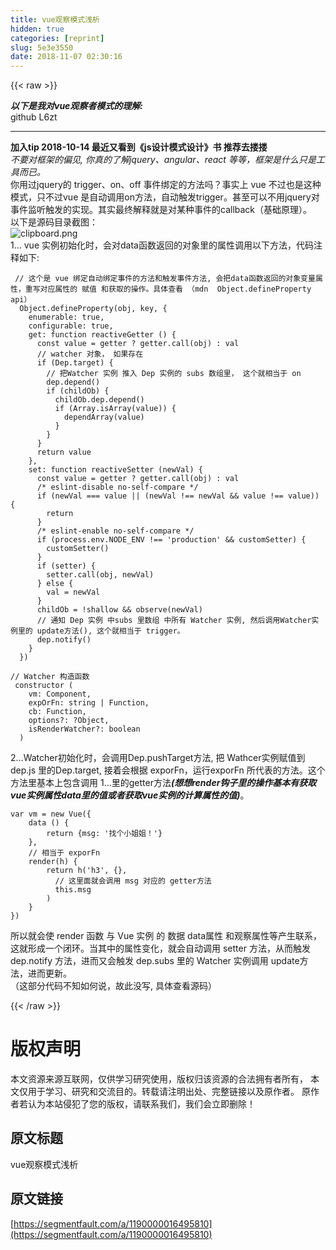 ```yaml
---
title: vue观察模式浅析
hidden: true
categories: [reprint]
slug: 5e3e3550
date: 2018-11-07 02:30:16
---
```


{{< raw >}}
<p><strong><em>&#x4EE5;&#x4E0B;&#x662F;&#x6211;&#x5BF9;vue&#x89C2;&#x5BDF;&#x8005;&#x6A21;&#x5F0F;&#x7684;&#x7406;&#x89E3;:</em></strong><br>github L6zt</p><hr><p><strong>&#x52A0;&#x5165;tip 2018-10-14 &#x6700;&#x8FD1;&#x53C8;&#x770B;&#x5230;&#x300A;js&#x8BBE;&#x8BA1;&#x6A21;&#x5F0F;&#x8BBE;&#x8BA1;&#x300B;&#x4E66; &#x63A8;&#x8350;&#x53BB;&#x6402;&#x6402;</strong><br><em>&#x4E0D;&#x8981;&#x5BF9;&#x6846;&#x67B6;&#x7684;&#x504F;&#x89C1;, &#x4F60;&#x771F;&#x7684;&#x4E86;&#x89E3;jquery&#x3001;angular&#x3001;react &#x7B49;&#x7B49;&#xFF0C;&#x6846;&#x67B6;&#x662F;&#x4EC0;&#x4E48;&#x53EA;&#x662F;&#x5DE5;&#x5177;&#x800C;&#x5DF2;&#x3002;</em><br>&#x4F60;&#x7528;&#x8FC7;jquery&#x7684; trigger&#x3001;on&#x3001;off &#x4E8B;&#x4EF6;&#x7ED1;&#x5B9A;&#x7684;&#x65B9;&#x6CD5;&#x5417;&#xFF1F;&#x4E8B;&#x5B9E;&#x4E0A; vue &#x4E0D;&#x8FC7;&#x4E5F;&#x662F;&#x8FD9;&#x79CD;&#x6A21;&#x5F0F;&#xFF0C;&#x53EA;&#x4E0D;&#x8FC7;vue &#x662F;&#x81EA;&#x52A8;&#x8C03;&#x7528;on&#x65B9;&#x6CD5;&#xFF0C;&#x81EA;&#x52A8;&#x89E6;&#x53D1;trigger&#x3002;&#x751A;&#x81F3;&#x53EF;&#x4EE5;&#x4E0D;&#x7528;jquery&#x5BF9;&#x4E8B;&#x4EF6;&#x76D1;&#x542C;&#x89E6;&#x53D1;&#x7684;&#x5B9E;&#x73B0;&#x3002;&#x5176;&#x5B9E;&#x6700;&#x7EC8;&#x89E3;&#x91CA;&#x5C31;&#x662F;&#x5BF9;&#x67D0;&#x79CD;&#x4E8B;&#x4EF6;&#x7684;callback&#xFF08;&#x57FA;&#x7840;&#x539F;&#x7406;&#xFF09;&#x3002;<br>&#x4EE5;&#x4E0B;&#x662F;&#x6E90;&#x7801;&#x76EE;&#x5F55;&#x622A;&#x56FE;&#xFF1A;<br><span class="img-wrap"><img data-src="/img/bVbhnpx?w=696&amp;h=1276" src="https://static.alili.tech/img/bVbhnpx?w=696&amp;h=1276" alt="clipboard.png" title="clipboard.png" style="cursor:pointer;display:inline"></span><br>1... vue &#x5B9E;&#x4F8B;&#x521D;&#x59CB;&#x5316;&#x65F6;&#xFF0C;&#x4F1A;&#x5BF9;data&#x51FD;&#x6570;&#x8FD4;&#x56DE;&#x7684;&#x5BF9;&#x8C61;&#x91CC;&#x7684;&#x5C5E;&#x6027;&#x8C03;&#x7528;&#x4EE5;&#x4E0B;&#x65B9;&#x6CD5;&#xFF0C;&#x4EE3;&#x7801;&#x6CE8;&#x91CA;&#x5982;&#x4E0B;:</p><div class="widget-codetool" style="display:none"><div class="widget-codetool--inner"><span class="selectCode code-tool" data-toggle="tooltip" data-placement="top" title="" data-original-title="&#x5168;&#x9009;"></span> <span type="button" class="copyCode code-tool" data-toggle="tooltip" data-placement="top" data-clipboard-text=" // &#x8FD9;&#x4E2A;&#x662F; vue &#x7ED1;&#x5B9A;&#x81EA;&#x52A8;&#x7ED1;&#x5B9A;&#x4E8B;&#x4EF6;&#x7684;&#x65B9;&#x6CD5;&#x548C;&#x89E6;&#x53D1;&#x4E8B;&#x4EF6;&#x65B9;&#x6CD5;, &#x4F1A;&#x628A;data&#x51FD;&#x6570;&#x8FD4;&#x56DE;&#x7684;&#x5BF9;&#x8C61;&#x53D8;&#x91CF;&#x5C5E;&#x6027;&#xFF0C;&#x91CD;&#x5199;&#x5BF9;&#x5E94;&#x5C5E;&#x6027;&#x7684; &#x8D4B;&#x503C; &#x548C;&#x83B7;&#x53D6;&#x7684;&#x64CD;&#x4F5C;&#x3002;&#x5177;&#x4F53;&#x67E5;&#x770B; &#xFF08;mdn  Object.defineProperty api&#xFF09;
  Object.defineProperty(obj, key, {
    enumerable: true,
    configurable: true,
    get: function reactiveGetter () {
      const value = getter ? getter.call(obj) : val
      // watcher &#x5BF9;&#x8C61;&#xFF0C; &#x5982;&#x679C;&#x5B58;&#x5728;
      if (Dep.target) {
        // &#x628A;Watcher &#x5B9E;&#x4F8B; &#x63A8;&#x5165; Dep &#x5B9E;&#x4F8B;&#x7684; subs &#x6570;&#x7EC4;&#x91CC;&#xFF0C; &#x8FD9;&#x4E2A;&#x5C31;&#x76F8;&#x5F53;&#x4E8E; on
        dep.depend()
        if (childOb) {
          childOb.dep.depend()
          if (Array.isArray(value)) {
            dependArray(value)
          }
        }
      }
      return value
    },
    set: function reactiveSetter (newVal) {
      const value = getter ? getter.call(obj) : val
      /* eslint-disable no-self-compare */
      if (newVal === value || (newVal !== newVal &amp;&amp; value !== value)) {
        return
      }
      /* eslint-enable no-self-compare */
      if (process.env.NODE_ENV !== &apos;production&apos; &amp;&amp; customSetter) {
        customSetter()
      }
      if (setter) {
        setter.call(obj, newVal)
      } else {
        val = newVal
      }
      childOb = !shallow &amp;&amp; observe(newVal)
      // &#x901A;&#x77E5; Dep &#x5B9E;&#x4F8B; &#x4E2D;subs &#x91CC;&#x6570;&#x7EC4; &#x4E2D;&#x6240;&#x6709; Watcher &#x5B9E;&#x4F8B;, &#x7136;&#x540E;&#x8C03;&#x7528;Watcher&#x5B9E;&#x4F8B;&#x91CC;&#x7684; update&#x65B9;&#x6CD5;(), &#x8FD9;&#x4E2A;&#x5C31;&#x76F8;&#x5F53;&#x4E8E; trigger&#x3002;
      dep.notify()
    }
  })" title="" data-original-title="&#x590D;&#x5236;"></span> <span type="button" class="saveToNote code-tool" data-toggle="tooltip" data-placement="top" title="" data-original-title="&#x653E;&#x8FDB;&#x7B14;&#x8BB0;"></span></div></div><pre class="hljs haxe"><code> <span class="hljs-comment">// &#x8FD9;&#x4E2A;&#x662F; vue &#x7ED1;&#x5B9A;&#x81EA;&#x52A8;&#x7ED1;&#x5B9A;&#x4E8B;&#x4EF6;&#x7684;&#x65B9;&#x6CD5;&#x548C;&#x89E6;&#x53D1;&#x4E8B;&#x4EF6;&#x65B9;&#x6CD5;, &#x4F1A;&#x628A;data&#x51FD;&#x6570;&#x8FD4;&#x56DE;&#x7684;&#x5BF9;&#x8C61;&#x53D8;&#x91CF;&#x5C5E;&#x6027;&#xFF0C;&#x91CD;&#x5199;&#x5BF9;&#x5E94;&#x5C5E;&#x6027;&#x7684; &#x8D4B;&#x503C; &#x548C;&#x83B7;&#x53D6;&#x7684;&#x64CD;&#x4F5C;&#x3002;&#x5177;&#x4F53;&#x67E5;&#x770B; &#xFF08;mdn  Object.defineProperty api&#xFF09;</span>
  Object.defineProperty(obj, key, {
    enumerable: <span class="hljs-type">true</span>,
    configurable: <span class="hljs-type">true</span>,
    <span class="hljs-keyword">get</span>: <span class="hljs-type">function reactiveGetter </span>() {
      const value = getter ? getter.call(obj) : <span class="hljs-type">val</span>
      <span class="hljs-comment">// watcher &#x5BF9;&#x8C61;&#xFF0C; &#x5982;&#x679C;&#x5B58;&#x5728;</span>
      <span class="hljs-keyword">if</span> (Dep.target) {
        <span class="hljs-comment">// &#x628A;Watcher &#x5B9E;&#x4F8B; &#x63A8;&#x5165; Dep &#x5B9E;&#x4F8B;&#x7684; subs &#x6570;&#x7EC4;&#x91CC;&#xFF0C; &#x8FD9;&#x4E2A;&#x5C31;&#x76F8;&#x5F53;&#x4E8E; on</span>
        dep.depend()
        <span class="hljs-keyword">if</span> (childOb) {
          childOb.dep.depend()
          <span class="hljs-keyword">if</span> (<span class="hljs-keyword">Array</span>.isArray(value)) {
            dependArray(value)
          }
        }
      }
      <span class="hljs-keyword">return</span> value
    },
    <span class="hljs-keyword">set</span>: <span class="hljs-type">function reactiveSetter </span>(<span class="hljs-keyword">new</span><span class="hljs-type">Val</span>) {
      const value = getter ? getter.call(obj) : <span class="hljs-type">val</span>
      <span class="hljs-comment">/* eslint-disable no-self-compare */</span>
      <span class="hljs-keyword">if</span> (<span class="hljs-keyword">new</span><span class="hljs-type">Val</span> === value || (<span class="hljs-keyword">new</span><span class="hljs-type">Val</span> !== <span class="hljs-keyword">new</span><span class="hljs-type">Val</span> &amp;&amp; value !== value)) {
        <span class="hljs-keyword">return</span>
      }
      <span class="hljs-comment">/* eslint-enable no-self-compare */</span>
      <span class="hljs-keyword">if</span> (process.env.NODE_ENV !== <span class="hljs-string">&apos;production&apos;</span> &amp;&amp; customSetter) {
        customSetter()
      }
      <span class="hljs-keyword">if</span> (setter) {
        setter.call(obj, <span class="hljs-keyword">new</span><span class="hljs-type">Val</span>)
      } <span class="hljs-keyword">else</span> {
        val = <span class="hljs-keyword">new</span><span class="hljs-type">Val</span>
      }
      childOb = !shallow &amp;&amp; observe(<span class="hljs-keyword">new</span><span class="hljs-type">Val</span>)
      <span class="hljs-comment">// &#x901A;&#x77E5; Dep &#x5B9E;&#x4F8B; &#x4E2D;subs &#x91CC;&#x6570;&#x7EC4; &#x4E2D;&#x6240;&#x6709; Watcher &#x5B9E;&#x4F8B;, &#x7136;&#x540E;&#x8C03;&#x7528;Watcher&#x5B9E;&#x4F8B;&#x91CC;&#x7684; update&#x65B9;&#x6CD5;(), &#x8FD9;&#x4E2A;&#x5C31;&#x76F8;&#x5F53;&#x4E8E; trigger&#x3002;</span>
      dep.notify()
    }
  })</code></pre><div class="widget-codetool" style="display:none"><div class="widget-codetool--inner"><span class="selectCode code-tool" data-toggle="tooltip" data-placement="top" title="" data-original-title="&#x5168;&#x9009;"></span> <span type="button" class="copyCode code-tool" data-toggle="tooltip" data-placement="top" data-clipboard-text="// Watcher &#x6784;&#x9020;&#x51FD;&#x6570; 
 constructor (
    vm: Component,
    expOrFn: string | Function,
    cb: Function,
    options?: ?Object,
    isRenderWatcher?: boolean
  )" title="" data-original-title="&#x590D;&#x5236;"></span> <span type="button" class="saveToNote code-tool" data-toggle="tooltip" data-placement="top" title="" data-original-title="&#x653E;&#x8FDB;&#x7B14;&#x8BB0;"></span></div></div><pre class="hljs delphi"><code><span class="hljs-comment">// Watcher &#x6784;&#x9020;&#x51FD;&#x6570; </span>
 <span class="hljs-function"><span class="hljs-keyword">constructor</span> <span class="hljs-params">(
    vm: Component,
    expOrFn: <span class="hljs-keyword">string</span> | <span class="hljs-keyword">Function</span>,
    cb: <span class="hljs-keyword">Function</span>,
    options?: ?<span class="hljs-keyword">Object</span>,
    isRenderWatcher?: boolean
  )</span></span></code></pre><p>2...Watcher&#x521D;&#x59CB;&#x5316;&#x65F6;&#xFF0C;&#x4F1A;&#x8C03;&#x7528;Dep.pushTarget&#x65B9;&#x6CD5;, &#x628A; Wathcer&#x5B9E;&#x4F8B;&#x8D4B;&#x503C;&#x5230;dep.js &#x91CC;&#x7684;Dep.target, &#x63A5;&#x7740;&#x4F1A;&#x6839;&#x636E; exporFn&#xFF0C;&#x8FD0;&#x884C;exporFn &#x6240;&#x4EE3;&#x8868;&#x7684;&#x65B9;&#x6CD5;&#x3002;&#x8FD9;&#x4E2A;&#x65B9;&#x6CD5;&#x91CC;&#x57FA;&#x672C;&#x4E0A;&#x5305;&#x542B;&#x8C03;&#x7528; 1...&#x91CC;&#x7684;getter&#x65B9;&#x6CD5;<strong><em>(&#x60F3;&#x60F3;render&#x94A9;&#x5B50;&#x91CC;&#x7684;&#x64CD;&#x4F5C;&#x57FA;&#x672C;&#x6709;&#x83B7;&#x53D6;vue&#x5B9E;&#x4F8B;&#x5C5E;&#x6027;data&#x91CC;&#x7684;&#x503C;&#x6216;&#x8005;&#x83B7;&#x53D6;vue&#x5B9E;&#x4F8B;&#x7684;&#x8BA1;&#x7B97;&#x5C5E;&#x6027;&#x7684;&#x503C;)</em></strong>&#x3002;</p><div class="widget-codetool" style="display:none"><div class="widget-codetool--inner"><span class="selectCode code-tool" data-toggle="tooltip" data-placement="top" title="" data-original-title="&#x5168;&#x9009;"></span> <span type="button" class="copyCode code-tool" data-toggle="tooltip" data-placement="top" data-clipboard-text="var vm = new Vue({
    data () {
        return {msg: &apos;&#x627E;&#x4E2A;&#x5C0F;&#x59D0;&#x59D0;&#xFF01;&apos;}
    },
    // &#x76F8;&#x5F53;&#x4E8E; exporFn
    render(h) {
        return h(&apos;h3&apos;, {},
          // &#x8FD9;&#x91CC;&#x9762;&#x5C31;&#x4F1A;&#x8C03;&#x7528; msg &#x5BF9;&#x5E94;&#x7684; getter&#x65B9;&#x6CD5;
          this.msg
        )
    }
})" title="" data-original-title="&#x590D;&#x5236;"></span> <span type="button" class="saveToNote code-tool" data-toggle="tooltip" data-placement="top" title="" data-original-title="&#x653E;&#x8FDB;&#x7B14;&#x8BB0;"></span></div></div><pre class="hljs kotlin"><code><span class="hljs-keyword">var</span> vm = new Vue({
    <span class="hljs-keyword">data</span> () {
        <span class="hljs-keyword">return</span> {msg: <span class="hljs-string">&apos;&#x627E;&#x4E2A;&#x5C0F;&#x59D0;&#x59D0;&#xFF01;&apos;</span>}
    },
    <span class="hljs-comment">// &#x76F8;&#x5F53;&#x4E8E; exporFn</span>
    render(h) {
        <span class="hljs-keyword">return</span> h(<span class="hljs-string">&apos;h3&apos;</span>, {},
          <span class="hljs-comment">// &#x8FD9;&#x91CC;&#x9762;&#x5C31;&#x4F1A;&#x8C03;&#x7528; msg &#x5BF9;&#x5E94;&#x7684; getter&#x65B9;&#x6CD5;</span>
          <span class="hljs-keyword">this</span>.msg
        )
    }
})</code></pre><p>&#x6240;&#x4EE5;&#x5C31;&#x4F1A;&#x4F7F; render &#x51FD;&#x6570; &#x4E0E; Vue &#x5B9E;&#x4F8B; &#x7684; &#x6570;&#x636E; data&#x5C5E;&#x6027; &#x548C;&#x89C2;&#x5BDF;&#x5C5E;&#x6027;&#x7B49;&#x4EA7;&#x751F;&#x8054;&#x7CFB;&#xFF0C;&#x8FD9;&#x5C31;&#x5F62;&#x6210;&#x4E00;&#x4E2A;&#x95ED;&#x73AF;&#x3002;&#x5F53;&#x5176;&#x4E2D;&#x7684;&#x5C5E;&#x6027;&#x53D8;&#x5316;&#xFF0C;&#x5C31;&#x4F1A;&#x81EA;&#x52A8;&#x8C03;&#x7528; setter &#x65B9;&#x6CD5;&#xFF0C;&#x4ECE;&#x800C;&#x89E6;&#x53D1;dep.notify &#x65B9;&#x6CD5;&#xFF0C;&#x8FDB;&#x800C;&#x53C8;&#x4F1A;&#x89E6;&#x53D1; dep.subs &#x91CC;&#x7684; Watcher &#x5B9E;&#x4F8B;&#x8C03;&#x7528; update&#x65B9;&#x6CD5;&#xFF0C;&#x8FDB;&#x800C;&#x66F4;&#x65B0;&#x3002;<br>&#xFF08;&#x8FD9;&#x90E8;&#x5206;&#x4EE3;&#x7801;&#x4E0D;&#x77E5;&#x5982;&#x4F55;&#x8BF4;&#xFF0C;&#x6545;&#x6B64;&#x6CA1;&#x5199;, &#x5177;&#x4F53;&#x67E5;&#x770B;&#x6E90;&#x7801;&#xFF09;</p>
{{< /raw >}}

# 版权声明
本文资源来源互联网，仅供学习研究使用，版权归该资源的合法拥有者所有，
本文仅用于学习、研究和交流目的。转载请注明出处、完整链接以及原作者。
原作者若认为本站侵犯了您的版权，请联系我们，我们会立即删除！

## 原文标题
vue观察模式浅析

## 原文链接
[https://segmentfault.com/a/1190000016495810](https://segmentfault.com/a/1190000016495810)

